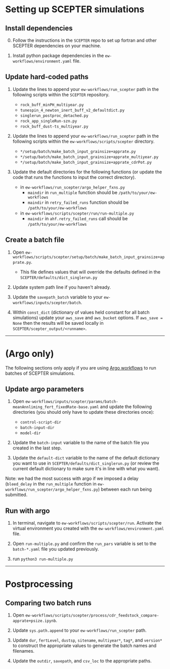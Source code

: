 # Setting up SCEPTER simulations

## Install dependencies
0. Follow the instructions in the `SCEPTER` repo to set up fortran and other SCEPTER dependencies on your machine. 

1. Install python package dependencies in the `ew-workflows/environment.yaml` file. 

## Update hard-coded paths
1. Update the lines to append your `ew-workflows/run_scepter` path in the following scripts within the `SCEPTER` repository.
    - `rock_buff_minPH_multiyear.py`
    - `tunespin_4_newton_inert_buff_v2_defaultdict.py`
    - `singlerun_postproc_detached.py`
    - `rock_app_singleRun-szn.py`
    - `rock_buff_dust-ts_multiyear.py`

2. Update the lines to append your `ew-workflows/run_scepter` path in the following scripts within the `ew-workflows/scripts/scepter` directory.
    - `*/setup/batch/make_batch_input_grainsize+apprate.py`
    - `*/setup/batch/make_batch_input_grainsize+apprate_multiyear.py`
    - `*/setup/batch/make_batch_input_grainsize+apprate_cdrPot.py`

3. Update the default directories for the following functions (or update the code that runs the functions to input the correct directory).
    - in `ew-workflows/run_scepter/argo_helper_fxns.py`
        - `maindir` in `run_multiple` function should be `/path/to/your/ew-workflows`
        - `maindir` in `retry_failed_runs` function should be `/path/to/your/ew-workflows`
    - in `ew-workflows/scripts/scepter/run/run-multiple.py`
        - `maindir` in `ahf.retry_failed_runs` call should be `/path/to/your/ew-workflows`

## Create a batch file
1. Open `ew-workflows/scripts/scepter/setup/batch/make_batch_input_grainsize+apprate.py`.
    - This file defines values that will override the defaults defined in the `SCEPTER/defaults/dict_singlerun.py`

2. Update system path line if you haven't already.

3. Update the `savepath_batch` variable to your `ew-workflows/inputs/scepter/batch`. 

4. Within `const_dict` (dictionary of values held constant for all batch simulations) update your `aws_save` and `aws_bucket` options. If `aws_save = None` then the results will be saved locally in `SCEPTER/scepter_output/<runname>`.

---
# (Argo only)
The following sections only apply if you are using [Argo workflows](https://argoproj.github.io/workflows/) to run batches of SCEPTER simulations. 

## Update argo parameters
1. Open `ew-workflows/inputs/scepter/params/batch-meanAnnliming_fert_fixedRate-base.yaml` and update the following directories (you should only have to update these directories once):
    - `control-script-dir`
    - `batch-input-dir`
    - `model-dir`

2. Update the `batch-input` variable to the name of the batch file you created in the last step.

3. Update the `default-dict` variable to the name of the default dictionary you want to use in `SCEPTER/defaults/dict_singlerun.py` (or review the current default dictionary to make sure it's in line with what you want).

Note: we had the most success with argo if we imposed a delay (`bleed_delay` in the `run_multiple` function in `ew-workflows/run_scepter/argo_helper_fxns.py`) between each run being submitted. 

## Run with argo
1. In terminal, navigate to `ew-workflows/scripts/scepter/run`. Activate the virtual environment you created with the `ew-workflows/environment.yaml` file. 

2. Open `run-multiple.py` and confirm the `run_pars` variable is set to the `batch-*.yaml` file you updated previously.

2. run `python3 run-multiple.py`

---

# Postprocessing

## Comparing two batch runs
1. Open `ew-workflows/scripts/scepter/process/cdr_feedstock_compare-apprate+psize.ipynb`. 

2. Update `sys.path.append` to your `ew-workflows/run_scepter` path. 

3. Update `dur`, `fertLevel`, `dustsp`, `sitename`, `multiyear*`, `tag*`, and `version*` to construct the appropriate values to generate the batch names and filenames.

4. Update the `outdir`, `savepath`, and `csv_loc` to the appropriate paths. 